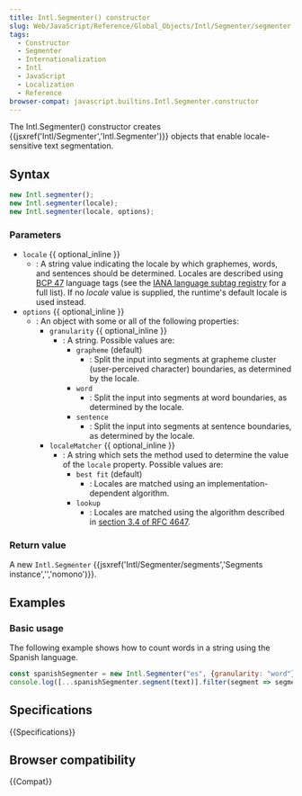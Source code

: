 ```yaml
---
title: Intl.Segmenter() constructor
slug: Web/JavaScript/Reference/Global_Objects/Intl/Segmenter/segmenter
tags:
  - Constructor
  - Segmenter
  - Internationalization
  - Intl
  - JavaScript
  - Localization
  - Reference
browser-compat: javascript.builtins.Intl.Segmenter.constructor
---
```


The Intl.Segmenter() constructor creates {{jsxref('Intl/Segmenter','Intl.Segmenter')}} objects that enable locale-sensitive text segmentation.

## Syntax

```js
new Intl.segmenter();
new Intl.segmenter(locale);
new Intl.segmenter(locale, options);
```

### Parameters

- `locale` {{ optional_inline }}
  - : A string value indicating the locale by which graphemes, words, and sentences should be determined.  Locales are described using [BCP 47](https://datatracker.ietf.org/doc/html/bcp47) language tags (see the [IANA language subtag registry](https://www.iana.org/assignments/language-subtag-registry/language-subtag-registry) for a full list).  If no <var>locale</var> value is supplied, the runtime's default locale is used instead.
- `options` {{ optional_inline }}
  - : An object with some or all of the following properties:
    - `granularity` {{ optional_inline }}
      - : A string.  Possible values are:
        - `grapheme` (default)
          - : Split the input into segments at grapheme cluster (user-perceived character) boundaries, as determined by the locale.
        - `word`
          - : Split the input into segments at word boundaries, as determined by the locale.
        - `sentence`
          - : Split the input into segments at sentence boundaries, as determined by the locale.
    - `localeMatcher` {{ optional_inline }}
      - : A string which sets the method used to determine the value of the `locale` property.  Possible values are:
        - `best fit` (default)
          - : Locales are matched using an implementation-dependent algorithm.
        - `lookup`
          - : Locales are matched using the algorithm described in [section 3.4 of RFC 4647](https://datatracker.ietf.org/doc/html/rfc4647#section-3.4).


### Return value

A new `Intl.Segmenter` {{jsxref('Intl/Segmenter/segments','Segments instance','','nomono')}}.

## Examples

### Basic usage

The following example shows how to count words in a string using the Spanish language.

```js
const spanishSegmenter = new Intl.Segmenter("es", {granularity: "word"});
console.log([...spanishSegmenter.segment(text)].filter(segment => segment.isWordLike).length);
```

## Specifications

{{Specifications}}

## Browser compatibility

{{Compat}}

